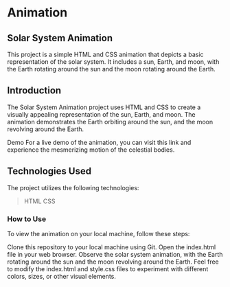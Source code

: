 # Animation
## Solar System Animation
This project is a simple HTML and CSS animation that depicts a basic representation of the solar system. It includes a sun, Earth, and moon, with the Earth rotating around the sun and the moon rotating around the Earth.


## Introduction
The Solar System Animation project uses HTML and CSS to create a visually appealing representation of the sun, Earth, and moon. The animation demonstrates the Earth orbiting around the sun, and the moon revolving around the Earth.

Demo
For a live demo of the animation, you can visit this link and experience the mesmerizing motion of the celestial bodies.



## Technologies Used
The project utilizes the following technologies:

>HTML
>CSS

### How to Use
To view the animation on your local machine, follow these steps:

Clone this repository to your local machine using Git.
Open the index.html file in your web browser.
Observe the solar system animation, with the Earth rotating around the sun and the moon revolving around the Earth.
Feel free to modify the index.html and style.css files to experiment with different colors, sizes, or other visual elements.
